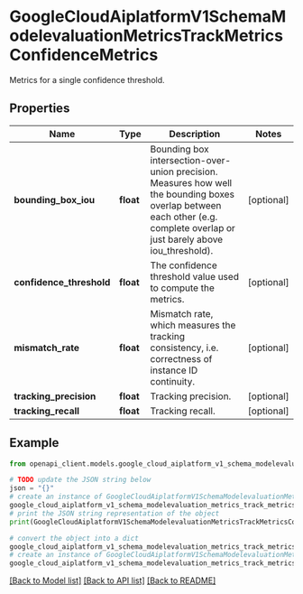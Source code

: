 # GoogleCloudAiplatformV1SchemaModelevaluationMetricsTrackMetricsConfidenceMetrics

Metrics for a single confidence threshold.

## Properties

Name | Type | Description | Notes
------------ | ------------- | ------------- | -------------
**bounding_box_iou** | **float** | Bounding box intersection-over-union precision. Measures how well the bounding boxes overlap between each other (e.g. complete overlap or just barely above iou_threshold). | [optional] 
**confidence_threshold** | **float** | The confidence threshold value used to compute the metrics. | [optional] 
**mismatch_rate** | **float** | Mismatch rate, which measures the tracking consistency, i.e. correctness of instance ID continuity. | [optional] 
**tracking_precision** | **float** | Tracking precision. | [optional] 
**tracking_recall** | **float** | Tracking recall. | [optional] 

## Example

```python
from openapi_client.models.google_cloud_aiplatform_v1_schema_modelevaluation_metrics_track_metrics_confidence_metrics import GoogleCloudAiplatformV1SchemaModelevaluationMetricsTrackMetricsConfidenceMetrics

# TODO update the JSON string below
json = "{}"
# create an instance of GoogleCloudAiplatformV1SchemaModelevaluationMetricsTrackMetricsConfidenceMetrics from a JSON string
google_cloud_aiplatform_v1_schema_modelevaluation_metrics_track_metrics_confidence_metrics_instance = GoogleCloudAiplatformV1SchemaModelevaluationMetricsTrackMetricsConfidenceMetrics.from_json(json)
# print the JSON string representation of the object
print(GoogleCloudAiplatformV1SchemaModelevaluationMetricsTrackMetricsConfidenceMetrics.to_json())

# convert the object into a dict
google_cloud_aiplatform_v1_schema_modelevaluation_metrics_track_metrics_confidence_metrics_dict = google_cloud_aiplatform_v1_schema_modelevaluation_metrics_track_metrics_confidence_metrics_instance.to_dict()
# create an instance of GoogleCloudAiplatformV1SchemaModelevaluationMetricsTrackMetricsConfidenceMetrics from a dict
google_cloud_aiplatform_v1_schema_modelevaluation_metrics_track_metrics_confidence_metrics_from_dict = GoogleCloudAiplatformV1SchemaModelevaluationMetricsTrackMetricsConfidenceMetrics.from_dict(google_cloud_aiplatform_v1_schema_modelevaluation_metrics_track_metrics_confidence_metrics_dict)
```
[[Back to Model list]](../README.md#documentation-for-models) [[Back to API list]](../README.md#documentation-for-api-endpoints) [[Back to README]](../README.md)


